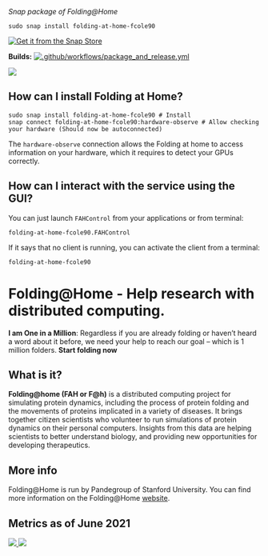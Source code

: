 <!-- 20220402-01 -->
*Snap package of Folding@Home*

```
sudo snap install folding-at-home-fcole90
```

[![Get it from the Snap Store](https://snapcraft.io/static/images/badges/en/snap-store-white.svg)](https://snapcraft.io/folding-at-home-fcole90)

**Builds:** [![.github/workflows/package_and_release.yml](https://github.com/fcole90/fah-snap/actions/workflows/package_and_release.yml/badge.svg)](https://github.com/fcole90/fah-snap/actions/workflows/package_and_release.yml)

<a href="https://snapcraft.io/folding-at-home-fcole90" target="_blank">
  <img src="https://user-images.githubusercontent.com/1292230/83427711-d319dc80-a439-11ea-949f-95fafa805886.png" />
</a>

## How can I install Folding at Home?
```
sudo snap install folding-at-home-fcole90 # Install
snap connect folding-at-home-fcole90:hardware-observe # Allow checking your hardware (Should now be autoconnected)
```
The `hardware-observe` connection allows the Folding at home to access information on your hardware, which it requires to
detect your GPUs correctly.

<!--
## How can I use Folding at Home as a daemon?
You can interact with the daemon service with:
```
snap services folding-at-home-fcole90.client # Check that the service is running correctly
```
**Note**: the daemon is disabled by default, because otherwise it would start upon install, without any notification.
I think this is not what most users expect. You can start it and enable autostart with the following:
```
snap start --enable folding-at-home-fcole90.client # Starts the service and enables autostart
```
See how to handle snap services: https://snapcraft.io/docs/service-management
The daemon is started by systemd, and is owned by root. The data folder for this is defined by `$SNAP_COMMON`,
which usually expands to `/var/snap/folding-at-home-fcole90/common`
See more on this on https://snapcraft.io/docs/environment-variables
-->

<!--
## How can I use Folding at Home as a userspace service?
If you are not using the daemon, you can either activate it or you can use the userspace service. You can run the userspace service launching `folding-at-home-fcole90` in your terminal. The data folder for this defined by `$SNAP_USER_COMMON`,
which usually expands to `home/$USERNAME/snap/folding-at-home-fcole90/common`.
See more on this on https://snapcraft.io/docs/environment-variables
This is currently unintuitive, I'm working in my spare time on improving the user experience.
-->

## How can I interact with the service using the GUI?
You can just launch `FAHControl` from your applications or from terminal:
```
folding-at-home-fcole90.FAHControl
```

If it says that no client is running, you can activate the client from a terminal:
```
folding-at-home-fcole90
```

# Folding@Home - Help research with distributed computing.

**I am One in a Million**: Regardless if you are already folding or haven’t heard a word about 
it before, we need your help to reach our goal – which is 1 million folders.
**Start folding now**

## What is it?
**Folding@home (FAH or F@h)** is a distributed computing project for simulating protein dynamics, 
including the process of protein folding and the movements of proteins implicated in a variety of diseases.
It brings together citizen scientists who volunteer to run simulations of protein dynamics on their personal computers. 
Insights from this data are helping scientists to better understand biology, and providing new opportunities 
for developing therapeutics.

## More info
Folding@Home is run by Pandegroup of Stanford University. You can find more information on 
the Folding@Home [website](https://foldingathome.org/about/).

## Metrics as of June 2021
<a href="https://snapcraft.io/folding-at-home-fcole90" target="_blank">
  <!-- Downloads -->
  <img src="https://user-images.githubusercontent.com/1292230/122562389-b0119900-d04b-11eb-9e57-23afd702a617.png" />
  <!-- Territories -->
  <img src="https://user-images.githubusercontent.com/1292230/122562543-dafbed00-d04b-11eb-8880-c0f94bc84645.png" />
</a>
